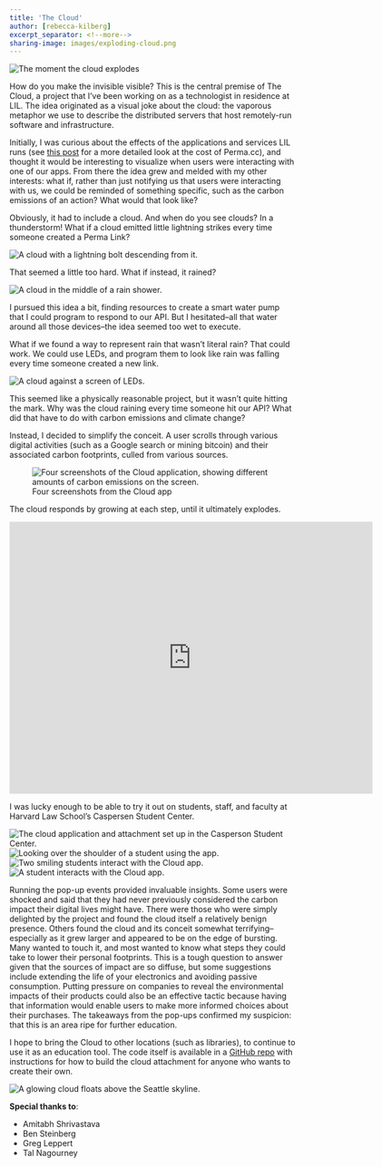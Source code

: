 ```yaml
---
title: 'The Cloud'
author: [rebecca-kilberg]
excerpt_separator: <!--more-->
sharing-image: images/exploding-cloud.png
---
```


<img src="https://lil-blog-media.s3.amazonaws.com/exploding-cloud.png" alt="The moment the cloud explodes"/>


How do you make the invisible visible? This is the central premise of The Cloud, a project that I’ve been working on as a technologist in residence at LIL. The idea originated as a visual joke about the cloud: the vaporous metaphor we use to describe the distributed servers that host remotely-run software and infrastructure.

<!--more-->

Initially, I was curious about the effects of the applications and services LIL runs (see [this post](https://lil.law.harvard.edu/blog/2024/02/08/the-cost-of-a-digital-archive/) for a more detailed look at the cost of Perma.cc), and thought it would be interesting to visualize when users were interacting with one of our apps. From there the idea grew and melded with my other interests: what if, rather than just notifying us that users were interacting with us, we could be reminded of something specific, such as the carbon emissions of an action? What would that look like?

Obviously, it had to include a cloud. And when do you see clouds? In a thunderstorm! What if a cloud emitted little lightning strikes every time someone created a Perma Link?


<img src="https://lil-blog-media.s3.amazonaws.com/LightningCloud.png" alt="A cloud with a lightning bolt descending from it."/>

That seemed a little too hard. 
What if instead, it rained?

<img src="https://lil-blog-media.s3.amazonaws.com/RainyCloud.png" alt="A cloud in the middle of a rain shower."/>

I pursued this idea a bit, finding resources to create a smart water pump that I could program to respond to our API. But I hesitated–all that water around all those devices–the idea seemed too wet to execute.

What if we found a way to represent rain that wasn’t literal rain? That could work. We could use LEDs, and program them to look like rain was falling every time someone created a new link.

<img src="https://lil-blog-media.s3.amazonaws.com/LEDCloud-small.png" alt="A cloud against a screen of LEDs."/>

This seemed like a physically reasonable project, but it wasn’t quite hitting the mark. Why was the cloud raining every time someone hit our API? What did that have to do with carbon emissions and climate change?

Instead, I decided to simplify the conceit. A user scrolls through various digital activities (such as a Google search or mining bitcoin) and their associated carbon footprints, culled from various sources. 

<figure>
<img src="https://lil-blog-media.s3.amazonaws.com/sample-cloud.png" alt="Four screenshots of the Cloud application, showing different amounts of carbon emissions on the screen."/>
<figcaption>Four screenshots from the Cloud app</figcaption>
</figure>

The cloud responds by growing at each step, until it ultimately explodes.

<div class="embed-container">
  <iframe src="https://player.vimeo.com/video/909284854"
          width="640"
          height="480"
          frameborder="0"
          webkitallowfullscreen
          mozallowfullscreen
          allowfullscreen>
  </iframe>
</div>

I was lucky enough to be able to try it out on students, staff, and faculty at Harvard Law School’s Caspersen Student Center.

<img src="https://lil-blog-media.s3.amazonaws.com/cloud_display.png" alt="The cloud application and attachment set up in the Casperson Student Center."/>

<img src="https://lil-blog-media.s3.amazonaws.com/Overshoulder.png" alt="Looking over the shoulder of a student using the app."/>

<img src="https://lil-blog-media.s3.amazonaws.com/student_1.png" alt="Two smiling students interact with the Cloud app."/>

<img src="https://lil-blog-media.s3.amazonaws.com/student_2.png" alt="A student interacts with the Cloud app."/>

Running the pop-up events provided invaluable insights. Some users were shocked and said that they had never previously considered the carbon impact their digital lives might have. There were those who were simply delighted by the project and found the cloud itself a relatively benign presence. Others found the cloud and its conceit somewhat terrifying–especially as it grew larger and appeared to be on the edge of bursting. Many wanted to touch it, and most wanted to know what steps they could take to lower their personal footprints. This is a tough question to answer given that the sources of impact are so diffuse, but some suggestions include extending the life of your electronics and avoiding passive consumption. Putting pressure on companies to reveal the environmental impacts of their products could also be an effective tactic because having that information would enable users to make more informed choices about their purchases. The takeaways from the pop-ups confirmed my suspicion: that this is an area ripe for further education.

I hope to bring the Cloud to other locations (such as libraries), to continue to use it as an education tool. The code itself is available in a [GitHub repo](https://github.com/harvard-lil/the-cloud) with instructions for how to build the cloud attachment for anyone who wants to create their own.

<img src="https://lil-blog-media.s3.amazonaws.com/Cloud2-print.jpg" alt="A glowing cloud floats above the Seattle skyline."/>

**Special thanks to**:

* Amitabh Shrivastava
* Ben Steinberg
* Greg Leppert
* Tal Nagourney